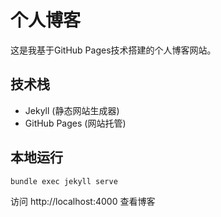 # 个人博客

这是我基于GitHub Pages技术搭建的个人博客网站。

## 技术栈
- Jekyll (静态网站生成器)
- GitHub Pages (网站托管)

## 本地运行
```
bundle exec jekyll serve
```

访问 http://localhost:4000 查看博客 